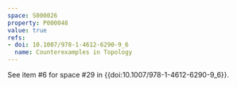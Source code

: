 ```yaml
---
space: S000026
property: P000048
value: true
refs:
- doi: 10.1007/978-1-4612-6290-9_6
  name: Counterexamples in Topology
---
```


See item #6 for space #29 in {{doi:10.1007/978-1-4612-6290-9_6}}.
